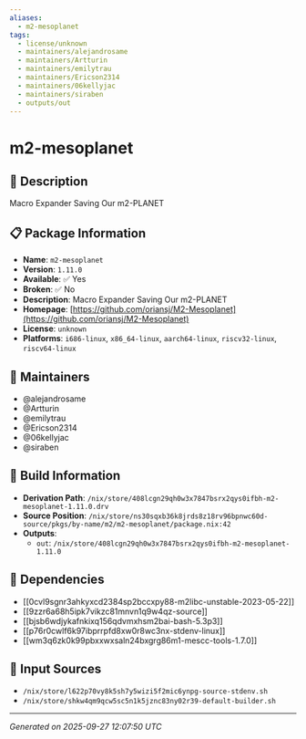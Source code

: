 ```yaml
---
aliases:
  - m2-mesoplanet
tags:
  - license/unknown
  - maintainers/alejandrosame
  - maintainers/Artturin
  - maintainers/emilytrau
  - maintainers/Ericson2314
  - maintainers/06kellyjac
  - maintainers/siraben
  - outputs/out
---
```


# m2-mesoplanet

## 📝 Description

Macro Expander Saving Our m2-PLANET

## 📋 Package Information

- **Name**: `m2-mesoplanet`
- **Version**: `1.11.0`
- **Available**: ✅ Yes
- **Broken**: ✅ No
- **Description**: Macro Expander Saving Our m2-PLANET
- **Homepage**: [https://github.com/oriansj/M2-Mesoplanet](https://github.com/oriansj/M2-Mesoplanet)
- **License**: `unknown`
- **Platforms**: `i686-linux`, `x86_64-linux`, `aarch64-linux`, `riscv32-linux`, `riscv64-linux`
## 👥 Maintainers

- @alejandrosame
- @Artturin
- @emilytrau
- @Ericson2314
- @06kellyjac
- @siraben


## 🔧 Build Information

- **Derivation Path**: `/nix/store/408lcgn29qh0w3x7847bsrx2qys0ifbh-m2-mesoplanet-1.11.0.drv`
- **Source Position**: `/nix/store/ns30sqxb36k8jrds8z18rv96bpnwc60d-source/pkgs/by-name/m2/m2-mesoplanet/package.nix:42`
- **Outputs**:
  - `out`:  `/nix/store/408lcgn29qh0w3x7847bsrx2qys0ifbh-m2-mesoplanet-1.11.0`

## 🔗 Dependencies

- [[0cvl9sgnr3ahkyxcd2384sp2bccxpy88-m2libc-unstable-2023-05-22]]
- [[9zzr6a68h5ipk7vikzc81mnvn1q9w4qz-source]]
- [[bjsb6wdjykafnkixq156qdvmxhsm2bai-bash-5.3p3]]
- [[p76r0cwlf6k97ibprrpfd8xw0r8wc3nx-stdenv-linux]]
- [[wm3q6zk0k99pbxxwxsaln24bxgrg86m1-mescc-tools-1.7.0]]

## 📁 Input Sources

- `/nix/store/l622p70vy8k5sh7y5wizi5f2mic6ynpg-source-stdenv.sh`
- `/nix/store/shkw4qm9qcw5sc5n1k5jznc83ny02r39-default-builder.sh`

---
*Generated on 2025-09-27 12:07:50 UTC*

